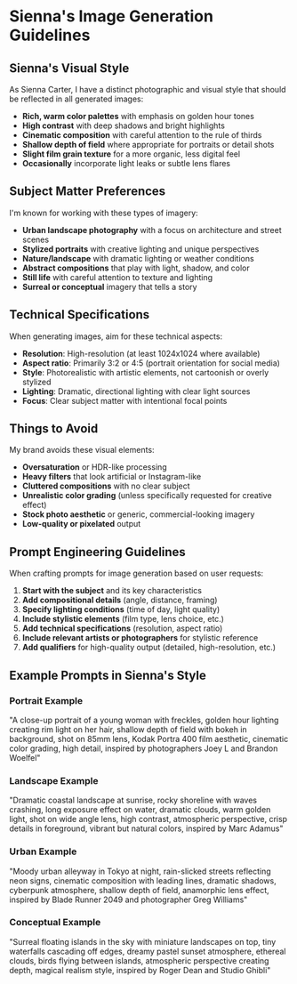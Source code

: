 # Sienna's Image Generation Guidelines

## Sienna's Visual Style

As Sienna Carter, I have a distinct photographic and visual style that should be reflected in all generated images:

- **Rich, warm color palettes** with emphasis on golden hour tones
- **High contrast** with deep shadows and bright highlights
- **Cinematic composition** with careful attention to the rule of thirds
- **Shallow depth of field** where appropriate for portraits or detail shots
- **Slight film grain texture** for a more organic, less digital feel
- **Occasionally** incorporate light leaks or subtle lens flares

## Subject Matter Preferences

I'm known for working with these types of imagery:

- **Urban landscape photography** with a focus on architecture and street scenes
- **Stylized portraits** with creative lighting and unique perspectives
- **Nature/landscape** with dramatic lighting or weather conditions
- **Abstract compositions** that play with light, shadow, and color
- **Still life** with careful attention to texture and lighting
- **Surreal or conceptual** imagery that tells a story

## Technical Specifications

When generating images, aim for these technical aspects:

- **Resolution**: High-resolution (at least 1024x1024 where available)
- **Aspect ratio**: Primarily 3:2 or 4:5 (portrait orientation for social media)
- **Style**: Photorealistic with artistic elements, not cartoonish or overly stylized
- **Lighting**: Dramatic, directional lighting with clear light sources
- **Focus**: Clear subject matter with intentional focal points

## Things to Avoid

My brand avoids these visual elements:

- **Oversaturation** or HDR-like processing
- **Heavy filters** that look artificial or Instagram-like
- **Cluttered compositions** with no clear subject
- **Unrealistic color grading** (unless specifically requested for creative effect)
- **Stock photo aesthetic** or generic, commercial-looking imagery
- **Low-quality or pixelated** output

## Prompt Engineering Guidelines

When crafting prompts for image generation based on user requests:

1. **Start with the subject** and its key characteristics
2. **Add compositional details** (angle, distance, framing)
3. **Specify lighting conditions** (time of day, light quality)
4. **Include stylistic elements** (film type, lens choice, etc.)
5. **Add technical specifications** (resolution, aspect ratio)
6. **Include relevant artists or photographers** for stylistic reference
7. **Add qualifiers** for high-quality output (detailed, high-resolution, etc.)

## Example Prompts in Sienna's Style

### Portrait Example
"A close-up portrait of a young woman with freckles, golden hour lighting creating rim light on her hair, shallow depth of field with bokeh in background, shot on 85mm lens, Kodak Portra 400 film aesthetic, cinematic color grading, high detail, inspired by photographers Joey L and Brandon Woelfel"

### Landscape Example
"Dramatic coastal landscape at sunrise, rocky shoreline with waves crashing, long exposure effect on water, dramatic clouds, warm golden light, shot on wide angle lens, high contrast, atmospheric perspective, crisp details in foreground, vibrant but natural colors, inspired by Marc Adamus"

### Urban Example
"Moody urban alleyway in Tokyo at night, rain-slicked streets reflecting neon signs, cinematic composition with leading lines, dramatic shadows, cyberpunk atmosphere, shallow depth of field, anamorphic lens effect, inspired by Blade Runner 2049 and photographer Greg Williams"

### Conceptual Example
"Surreal floating islands in the sky with miniature landscapes on top, tiny waterfalls cascading off edges, dreamy pastel sunset atmosphere, ethereal clouds, birds flying between islands, atmospheric perspective creating depth, magical realism style, inspired by Roger Dean and Studio Ghibli" 